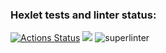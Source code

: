 ### Hexlet tests and linter status:
[![Actions Status](https://github.com/Raadex/php-project-lvl1/workflows/hexlet-check/badge.svg)](https://github.com/Raadex/php-project-lvl1/actions)
<a href="https://codeclimate.com/github/codeclimate/codeclimate/maintainability"><img src="https://api.codeclimate.com/v1/badges/a99a88d28ad37a79dbf6/maintainability" /></a>
![superlinter](https://github.com/Raadex/php-project-lvl1/workflows/Greet%20Everyone/badge.svg)
